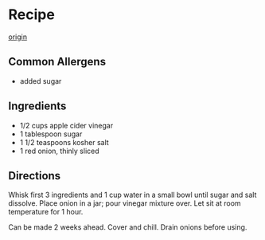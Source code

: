 # Recipe
[origin](https://www.bonappetit.com/recipe/quick-pickled-onions)

## Common Allergens
* added sugar

## Ingredients
* 1/2 cups apple cider vinegar
* 1 tablespoon sugar
* 1 1/2 teaspoons kosher salt
* 1 red onion, thinly sliced

## Directions
Whisk first 3 ingredients and 1 cup water in a small bowl until sugar and salt dissolve. Place onion in a jar; pour vinegar mixture over. Let sit at room temperature for 1 hour. 

Can be made 2 weeks ahead. Cover and chill. Drain onions before using.